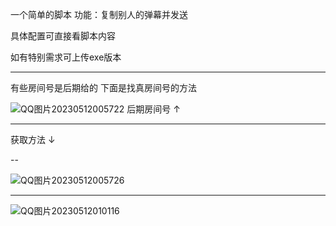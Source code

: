 一个简单的脚本   功能：复制别人的弹幕并发送

具体配置可直接看脚本内容

如有特别需求可上传exe版本


-----------------------------------------
有些房间号是后期给的  下面是找真房间号的方法


![QQ图片20230512005722](https://github.com/Sakii1/bilibili-follow/assets/107802714/df308fe1-a485-4a5b-8170-15d4267e6ba5)
后期房间号   ↑



------------------------------------------------------------------------------------------------------------------------------------------------------------------

获取方法 ↓

--



![QQ图片20230512005726](https://github.com/Sakii1/bilibili-follow/assets/107802714/dd6d47e9-cb2a-4140-b266-dc45c088c995)


---

![QQ图片20230512010116](https://github.com/Sakii1/bilibili-follow/assets/107802714/cf7460a5-9870-4443-8d38-78efd52861e4)
